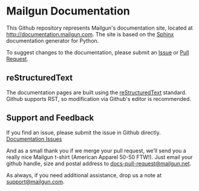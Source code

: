 Mailgun Documentation
=====================

This Github repository represents Mailgun's documentation site, located at http://documentation.mailgun.com. The site
is based on the [Sphinx](http://sphinx-doc.org/) documentation generator for Python.


To suggest changes to the documentation, please submit an [Issue](https://github.com/mailgun/documentation/issues/new) 
or [Pull Request](https://github.com/mailgun/documentation/compare/).

reStructuredText
----------------

The documentation pages are built using the [reStructuredText](http://docutils.sourceforge.net/rst.html) standard.
Github supports RST, so modification via Github's editor is recommended. 

Support and Feedback
--------------------

If you find an issue, please submit the issue in Github directly. 
[Documentation Issues](https://github.com/mailgun/documenatation/issues)

And as a small thank you if we merge your pull request, we’ll send you a really nice Mailgun t-shirt (American Apparel 50-50 FTW!).  Just email your github handle, size and postal address to [docs-pull-request@mailgun.net](mailto:docs-pull-request@mailgun.net).

As always, if you need additional assistance, drop us a note at 
[support@mailgun.com](mailto:support@mailgun.com).
